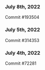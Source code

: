 ### July 8th, 2022

Commit #193504

### July 5th, 2022

Commit #314353


### July 4th, 2022

Commit #72281
